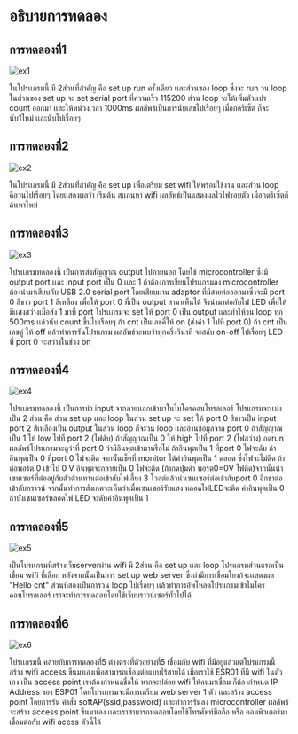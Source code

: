 # อธิบายการทดลอง

## การทดลองที่1

![ex1](https://user-images.githubusercontent.com/98943509/153476083-a238d566-54ac-4052-942c-2a3d1226f9da.jpg)

ในโปรเเกรมนี้ มี 2ส่วนที่สำคัญ คือ set up run ครั้งเดียว เเละส่วนของ loop ซึ่งจะ run วน loop
ในส่วนของ set up จะ set serial port ที่ความเร็ว 115200 ส่วน loop จะให้เพิ่มตัวเเปร count ออกมา เเละให้หน่วงเวลา 1000ms
ผลลัพธ์เป็นการนับเลขไปเรื่อยๆ เมื่อกดรีเซ็ต ก็จะนับ1ใหม่ เเละนับไปเรื่อยๆ

## การทดลองที่2

![ex2](https://user-images.githubusercontent.com/98943509/153477026-ae70c686-b324-4be4-be51-01a77319cd53.jpg)

ในโปรเเกรมนี้ มี 2ส่วนที่สำคัญ คือ set up เพื่อเตรียม set wifi ให้พร้อมใช้งาน เเละส่วน loop คือวนไปเรื่อยๆ โดยเเสดงผลว่า เริ่มต้น สเเกนหา wifi
ผลลัพธ์เป็นแสดงผลไวไฟรอบตัว เมื่อกดรีเซ็ตก็ค้นหาใหม่

## การทดลองที่3

![ex3](https://user-images.githubusercontent.com/98943509/153477960-1e07e02d-d629-4f73-a03d-1b4303a0b996.jpg)

โปรเเกรมทดลองนี้ เป็นการส่งสัญญาณ output ไปภายนอก โดยใช้ microcontroller ซึ่งมี output port เเละ input port เป็น 0 เเละ 1 ถ้าต้องการเขียนโปรเเกรมลง microcontroller ต้องนำมาเสียบกับ USB 2.0 serial port โดยเสียบผ่าน adaptor ที่มีสายต่อออกมาซึ่งจะมี port 0 สีขาว port 1 สีเหลือง เพื่อให้ port 0 ที่เป็น output สามาเห็นได้ จึงนำมาต่อกับไฟ LED เพื่อให้มีเเสงสว่างเมื่อส่ง 1 มาที่ port โปรเเกรมจะ set ให้ port 0 เป็น output เเละทำให้วน loop ทุก 500ms เเล้วนับ count ขึ้นไปเรือยๆ ถ้า cnt เป็นเลขคี่ให้ on (ส่งค่า 1 ไปที่ port 0) ถ้า cnt เป็นเลขคู่ ให้ off แล้วทำการรันโปรแกรม
ผลลัพธ์จะพบว่าทุกครึ่งวินาที จะสลับ on-off ไปเรื่อยๆ LED ที่ port 0 จะสว่างในช่วง on

## การทดลองที่4

![ex4](https://user-images.githubusercontent.com/98943509/153481727-24167f92-8461-4549-829c-d71a91b76953.jpg)

โปรเเกรมทดลองนี้ เป็นการนำ input จากภายนอกเข้ามาในไมโครคอนโทรลเลอร์ โปรแกรมจะเเบ่งเป็น 2 ส่วน คือ ส่วน set up เเละ loop ในส่วน set up จะ set ให้ port 0 สีขาวเป็น input port 2 สีเหลืองเป็น output ในส่วน loop ก็จะวน loop เเละอ่านข้อมูลจาก port 0 ถ้าสัญญาณเป็น 1 ให้ low ไปที่ port 2 (ไฟดับ) ถ้าสัญญาณเป็น 0 ให้ high ไปที่ port 2 (ไฟสว่าง)  กดrun 
ผลลัพธ์โปรเเกรมจะดูว่าที่ port 0 ว่ามีอินพุตเข้ามาหรือไม่ ถ้าอินพุตเป็น 1 ที่port 0 ไฟจะดับ ถ้าอินพุตเป็น 0 ที่port 0 ไฟจะติด จากนั้นเช็คที่ monitor ได้ค่าอินพุตเป็น 1 ตลอด ซึ่งไฟจะไม่ติด ถ้าต่อพอร์ต 0 เข้าไป 0 V อินพุตจะกลายเป็น 0 ไฟจะติด (ถ้ากดปุ่มดำ พอร์ต0=0V ไฟติด)จากนั้นนำเซนเซอร์ที่ต่ออยู่กับตัวต้านทานต่อเข้ากับไฟเลี้ยง 3 โวลต์แล้วนำเซนเซอร์ต่อเข้ากับport 0 อีกขาต่อเข้ากับกราวน์ จากนั้นทำการสังเกตจะเห็นว่าเมื่อเซนเซอร์รับแสง หลอดไฟLEDจะติด ค่าอินพุตเป็น 0 ถ้าบังเซนเซอร์หลอดไฟ LED จะดับค่าอินพุตเป็น 1

## การทดลองที่5

![ex5](https://user-images.githubusercontent.com/98943509/153483500-a0cef287-f658-43c4-abf6-602b4200d759.jpg)


เป็นโปรเเกรมที่สร้างเว็บserverผ่าน wifi มี 2ส่วน คือ set up เเละ loop โปรแกรมส่วนแรกเป็นเชื่อม wifi ที่เลือก หลังจากนั้นเป็นการ set up web server ซึ่งถ่ามีการเชื่อมโยงก้จะเเสดงผล "Hello cnt" ส่วนที่สองเป็นการวน loop ไปเรื่อยๆ เเล้วทำการอัพโหลดโปรแกรมเข้าไมโครคอนโทรลเลอร์ เราจะทำการทดสอบโดยใช้เว็บบราวน์เซอร์ทั่วไปได้

## การทดลองที่6

![ex6](https://user-images.githubusercontent.com/98943509/153484282-4e346c32-58b8-44a0-b068-ac8e721e5be9.jpg)

โปรเเกรมนี้ คล้ายกับการทดลองที่5 ต่างตรงที่ตัวอย่างที่5 เชื่อมกับ wifi ที่มีอยู่แล้วแต่โปรแกรมนี้สร้าง wifi access ขึ้นมาเองเพื่อสามารถเชื่อมต่อแบบไร้สายได้ เมื่อเราใช้ ESR01 ที่มี wifi ในตัวเอง เป็น access point เราต้องกำหนดชื่อให้ หากจะปล่อย wifi ให้คนมาเชื่อม ก็ต้องกำหนด IP Address ของ ESP01 โดยโปรเเกรมจะมีการเตรียม web server 1 ตัว เเละสร้าง access point โดยการรัน คำสั่ง softAP(ssid,password) เเละทำการรันลง microcontroller 
ผลลัพธ์ จะสร้าง access point ขึ้นมาเอง เเละเราสามารถทดสอบโดยใช้โทรศัพท์มือถือ หรือ คอมพิวเตอร์มาเชื่อมต่อกับ wifi acess ตัวนี้ได้






